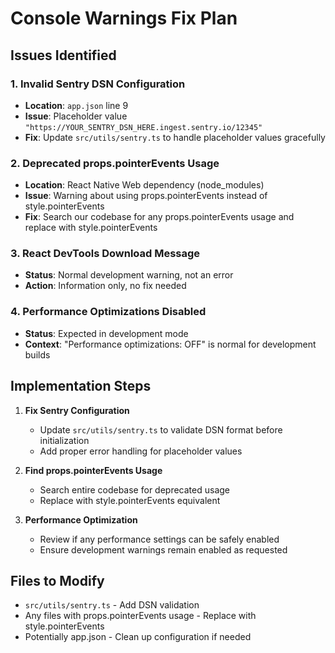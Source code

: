 # Console Warnings Fix Plan

## Issues Identified

### 1. Invalid Sentry DSN Configuration
- **Location**: `app.json` line 9
- **Issue**: Placeholder value `"https://YOUR_SENTRY_DSN_HERE.ingest.sentry.io/12345"`
- **Fix**: Update `src/utils/sentry.ts` to handle placeholder values gracefully

### 2. Deprecated props.pointerEvents Usage
- **Location**: React Native Web dependency (node_modules)
- **Issue**: Warning about using props.pointerEvents instead of style.pointerEvents
- **Fix**: Search our codebase for any props.pointerEvents usage and replace with style.pointerEvents

### 3. React DevTools Download Message
- **Status**: Normal development warning, not an error
- **Action**: Information only, no fix needed

### 4. Performance Optimizations Disabled
- **Status**: Expected in development mode
- **Context**: "Performance optimizations: OFF" is normal for development builds

## Implementation Steps

1. **Fix Sentry Configuration**
   - Update `src/utils/sentry.ts` to validate DSN format before initialization
   - Add proper error handling for placeholder values

2. **Find props.pointerEvents Usage**
   - Search entire codebase for deprecated usage
   - Replace with style.pointerEvents equivalent

3. **Performance Optimization**
   - Review if any performance settings can be safely enabled
   - Ensure development warnings remain enabled as requested

## Files to Modify
- `src/utils/sentry.ts` - Add DSN validation
- Any files with props.pointerEvents usage - Replace with style.pointerEvents
- Potentially app.json - Clean up configuration if needed